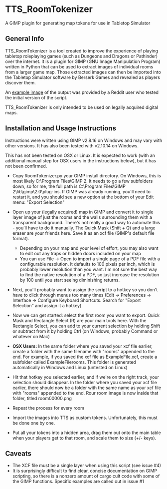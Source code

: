 # TTS_RoomTokenizer
A GIMP plugin for generating map tokens for use in Tabletop Simulator

## General Info

TTS_RoomTokenizer is a tool created to improve the experience of playing tabletop roleplaying games (such as Dungeons and Dragons or Pathinder) over the internet.  It is a plugin for GIMP (GNU Image Manipulation Program) written in Python that can be used to extract images of individual rooms from a larger game map.  Those extracted images can then be imported into the Tabletop Simulator software by Berserk Games and revealed as players discover them.

An [example image](https://i.imgur.com/4FDoNpw.jpg) of the output was provided by a Reddit user who tested the initial version of the script.

TTS_RoomTokenizer is only intended to be used on legally acquired digital maps.

## Installation and Usage Instructions
Instructions were written using GIMP v2.8.16 on Windows and may vary with other versions.  It has also been tested with v2.10.14 on Windows.

This has not been tested on OSX or Linux.  It is expected to work (with an additional manual step for OSX users in the instructions below), but it has not been confirmed.

* Copy RoomTokenizer.py your GIMP install directory.  On Windows, this is most likely C:\Program Files\GIMP 2.  It needs to go a few subfolders down, so for me, the full path is C:\Program Files\GIMP 2\lib\gimp\2.0\plug-ins.  If GIMP was already running, you'll need to restart it, and you should see a new option at the bottom of your Edit menu: "Export Selection"

* Open up your (legally acquired) map in GIMP and convert it to single layer image of just the rooms and the walls surrounding them with a transparent background.  There's not really a good way to automate this - you'll have to do it manually.  The Quick Mask (Shift + Q) and a large eraser are your friends here.  Save it as an xcf file (GIMP's default file format).
  * Depending on your map and your level of effort, you may also want to edit out any traps or hidden doors included on your map
  * You can use File -> Open to import a single page of a PDF file with a configurable resolution.  It defaults to 100 pixels per inch, which is probably lower resolution than you want.  I'm not sure the best way to find the native resolution of a PDF, so just increase the resolution by 100 until you start seeing diminishing returns.

* Next, you'll probably want to assign the script to a hotkey so you don't have to click through menus too many times (Edit -> Preferences -> Interface -> Configure Keyboard Shortcuts.  Search for "Export Selection" and assign it a hotkey)

* Now we can get started:  select the first room you want to export. Quick Mask and Rectangle Select (R) are your main tools here.  With the Rectangle Select, you can add to your current selection by holding Shift or subtract from it by holding Ctrl (on Windows, probably Command or whatever on Mac)

* **OSX Users:** In the same folder where you saved your xcf file earlier, create a folder with the same filename with "rooms" appended to the end.  For example, if you saved the xcf file as ExampleFile.xcf, create a subfolder called ExampleFilerooms.  This folder is generated automatically in Windows and Linux (untested on Linux)

* Hit that hotkey you selected earlier, and if we're on the right track, your selection should disappear.  In the folder where you saved your xcf file earlier, there should now be a folder with the same name as your xcf file with "rooms" appended to the end.  Rour room image is now inside that folder, titled room00000.png

* Repeat the process for every room

* Import the images into TTS as custom tokens.  Unfortunately, this must be done one by one.

* Put all your tokens into a hidden area, drag them out onto the main table when your players get to that room, and scale them to size (+/- keys).

## Caveats
* The XCF file must be a single layer when using this script (see issue #4)
* It is surprisingly difficult to find clear, concise documentation on GIMP scripting, so there is a nonzero amount of cargo cult code with some of the GIMP functions.  Specific examples are called out in issue #1
